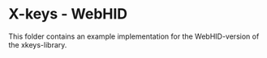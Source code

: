 # X-keys - WebHID

This folder contains an example implementation for the WebHID-version of the xkeys-library.
